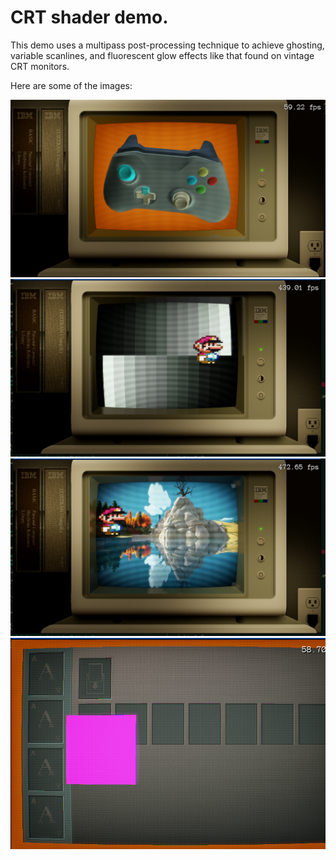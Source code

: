 # CRT shader demo.

This demo uses a multipass post-processing technique to achieve ghosting, variable scanlines, and fluorescent glow effects like that found on vintage CRT monitors.

Here are some of the images:

![ss_1](nexus/img1.png)
![ss_2](nexus/img2.png)
![ss_3](nexus/img3.png)
![ss_4](nexus/img4.png)

